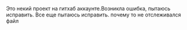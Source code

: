 Это некий проект на гитхаб аккаунте.Возникла ошибка, пытаюсь исправить.
Все еще пытаюсь исправить.
почему то не отслеживался файл 
